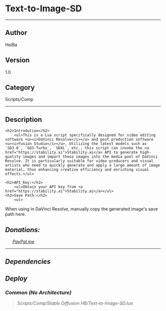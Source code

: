 # Text-to-Image-SD
___

## Author
HeiBa

## Version
1.0

## Category
Scripts/Comp

___

## Description
	<h2>Introdution</h2>
		<ul>This is a Lua script specifically designed for video editing software <u><i>DaVinci Resolve</i></u> and post production software <u><i>Fusion Studio</i></u>. Utilizing the latest models such as `SD3.0`, `SD3-Turbo`, `SDXL`, etc., this script can invoke the <a href="https://stability.ai">Stability.ai</a> API to generate high-quality images and import these images into the media pool of DaVinci Resolve. It is particularly suitable for video producers and visual artists who need to quickly generate and apply a large amount of image material, thus enhancing creative efficiency and enriching visual effects.</ul>
	
	<h2>API_Key:</h2>
		<ul>Obtain your API key from <a href="https://stability.ai">Stability.ai</a></ul>
	<h2>Save Path:</h2>
		<ul>
When using in DaVinci Resolve, manually copy the generated image's save path here.</ul>
	<h2><em>Donations:</h2>
		<ul><a href="https://paypal.me/HEIBAWK/2usd">PayPal.me</a></p></ul>







___

## Dependencies

## Deploy

### Common (No Architecture)

> Scripts/Comp/Stable Diffusion HB/Text-to-Image-SD.lua  
